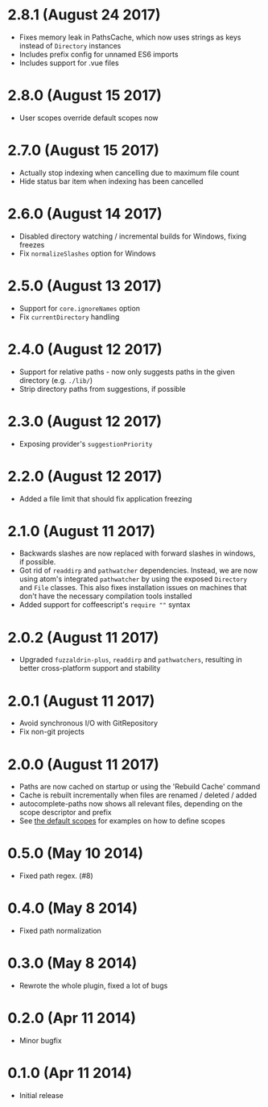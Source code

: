 2.8.1 (August 24 2017)
===================

* Fixes memory leak in PathsCache, which now uses strings as keys instead of `Directory` instances
* Includes prefix config for unnamed ES6 imports
* Includes support for .vue files

2.8.0 (August 15 2017)
===================

* User scopes override default scopes now


2.7.0 (August 15 2017)
===================

* Actually stop indexing when cancelling due to maximum file count
* Hide status bar item when indexing has been cancelled

2.6.0 (August 14 2017)
===================

* Disabled directory watching / incremental builds for Windows, fixing freezes
* Fix `normalizeSlashes` option for Windows

2.5.0 (August 13 2017)
===================

* Support for `core.ignoreNames` option
* Fix `currentDirectory` handling

2.4.0 (August 12 2017)
===================

* Support for relative paths - now only suggests paths in the given directory (e.g. `./lib/`)
* Strip directory paths from suggestions, if possible

2.3.0 (August 12 2017)
===================

* Exposing provider's `suggestionPriority`

2.2.0 (August 12 2017)
===================

* Added a file limit that should fix application freezing

2.1.0 (August 11 2017)
===================

* Backwards slashes are now replaced with forward slashes in windows, if possible.
* Got rid of `readdirp` and `pathwatcher` dependencies. Instead, we are now using atom's
  integrated `pathwatcher` by using the exposed `Directory` and `File` classes. This also
  fixes installation issues on machines that don't have the necessary compilation tools
  installed
* Added support for coffeescript's `require ""` syntax

2.0.2 (August 11 2017)
===================

* Upgraded `fuzzaldrin-plus`, `readdirp` and `pathwatchers`, resulting in better
  cross-platform support and stability

2.0.1 (August 11 2017)
===================

* Avoid synchronous I/O with GitRepository
* Fix non-git projects

2.0.0 (August 11 2017)
===================

* Paths are now cached on startup or using the 'Rebuild Cache' command
* Cache is rebuilt incrementally when files are renamed / deleted / added
* autocomplete-paths now shows all relevant files, depending on the scope descriptor and prefix
* See [the default scopes](lib/config/default-scopes) for examples on how to define scopes

0.5.0 (May 10 2014)
===================

* Fixed path regex. (#8)

0.4.0 (May 8 2014)
==================

* Fixed path normalization

0.3.0 (May 8 2014)
==================

* Rewrote the whole plugin, fixed a lot of bugs

0.2.0 (Apr 11 2014)
===================

* Minor bugfix

0.1.0 (Apr 11 2014)
===================

* Initial release
